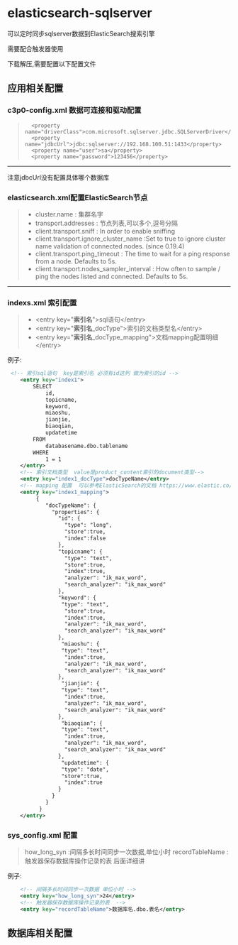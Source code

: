 # elasticsearch-sqlserver
可以定时同步sqlserver数据到ElasticSearch搜索引擎

需要配合触发器使用

下载解压,需要配置以下配置文件
## 应用相关配置
### c3p0-config.xml 数据可连接和驱动配置

>		<property name="driverClass">com.microsoft.sqlserver.jdbc.SQLServerDriver</property>
>		<property name="jdbcUrl">jdbc:sqlserver://192.168.100.51:1433</property>
>		<property name="user">sa</property>
>		<property name="password">123456</property>

------
注意jdbcUrl没有配置具体哪个数据库

### elasticsearch.xml配置ElasticSearch节点

> * cluster.name : 集群名字
> * transport.addresses : 节点列表,可以多个,逗号分隔
> * client.transport.sniff : In order to enable sniffing
> * client.transport.ignore_cluster_name :Set to true to ignore cluster name validation of connected nodes. (since 0.19.4)
> * client.transport.ping_timeout : The time to wait for a ping response from a node. Defaults to 5s.
> * client.transport.nodes_sampler_interval : How often to sample / ping the nodes listed and connected. Defaults to 5s.
   

------

### indexs.xml 索引配置
> * &lt;entry key="**索引名**"&gt;sql语句&lt;/entry&gt;
> * &lt;entry key="**索引名**_docType"&gt;索引的文档类型名&lt;/entry&gt;
> * &lt;entry key="**索引名**_docType_mapping"&gt;文档mapping配置明细&lt;/entry&gt;

例子:
```xml
 <!-- 索引sql语句  key是索引名 必须有id这列 做为索引的id -->
    <entry key="index1">
		SELECT
			id,
			topicname,
			keyword,
			miaoshu,
			jianjie,
			biaoqian,
			updatetime
		FROM
			databasename.dbo.tablename
		WHERE
			1 = 1
	</entry>
    <!-- 索引文档类型  value是product_content索引的document类型-->
    <entry key="index1_docType">docTypeName</entry>
    <!-- mapping 配置  可以参考ElasticSearch的文档 https://www.elastic.co/guide/en/elasticsearch/reference/current/mapping.html-->
    <entry key="index1_mapping">
		 {
		    "docTypeName": {
		      "properties": {
		        "id": {
		          "type": "long",
		          "store":true,
		          "index":false
		        },
		        "topicname": {
		          "type": "text",
		          "store":true,
		          "index":true,
	           	  "analyzer": "ik_max_word",
		          "search_analyzer": "ik_max_word"
		        },
		        "keyword": {
		         "type": "text",
		          "store":true,
		          "index":true,
	           	  "analyzer": "ik_max_word",
		          "search_analyzer": "ik_max_word"
		        },
		         "miaoshu": {
		         "type": "text",
		          "index":true,
	           	  "analyzer": "ik_max_word",
		          "search_analyzer": "ik_max_word"
		        },
		         "jianjie": {
		         "type": "text",
		          "index":true,
	           	  "analyzer": "ik_max_word",
		          "search_analyzer": "ik_max_word"
		        },
		         "biaoqian": {
		         "type": "text",
		          "index":true,
	           	  "analyzer": "ik_max_word",
		          "search_analyzer": "ik_max_word"
		        },
		         "updatetime": {
		         "type": "date",
		         "store":true,
		          "index":true
		        }
		      }
		    }
		  }
	</entry>     
```

### sys_config.xml 配置

> how_long_syn :间隔多长时间同步一次数据,单位小时
> recordTableName : 触发器保存数据库操作记录的表   后面详细讲

例子:
```xml
   	<!-- 间隔多长时间同步一次数据 单位小时 -->
    <entry key="how_long_syn">24</entry>
    <!-- 触发器保存数据库操作记录的表  -->
    <entry key="recordTableName">数据库名.dbo.表名</entry>
```

## 数据库相关配置
